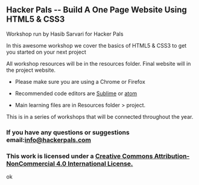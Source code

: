 ## Hacker Pals -- Build A One Page Website Using HTML5 & CSS3

Workshop run by Hasib Sarvari for Hacker Pals

In this awesome workshop we cover the basics of HTML5 & CSS3 to get you started on your next project

All workshop resources will be in the resources folder. Final website will in the project website.

* Please make sure you are using a Chrome or Firefox

* Recommended code editors are [Sublime](https://www.sublimetext.com/) or [atom](https://atom.io/)

* Main learning files are in Resources folder > project. 

This is in a series of workshops that will be connected throughout the year.

### If you have any questions or suggestions email:info@hackerpals.com


### This work is licensed under a [Creative Commons Attribution-NonCommercial 4.0 International License.](https://creativecommons.org/licenses/by-nc-nd/4.0/)
ok
